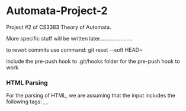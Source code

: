 # Automata-Project-2
Project #2 of CS3383 Theory of Automata.

More specific stuff will be written later......................

to revert commits use command: git reset --soft HEAD~

include the pre-push hook to .git/hooks folder for the pre-push hook to work

<h3>HTML Parsing</h3>

For the parsing of HTML, we are assuming that the input includes the following tags: <html>, <head>, <title>, <body>.

todo: 
1. XML
2. Custom grmmar
3. CLI
4. Unit tests
5. Parser split problem
6. Fix line 60-70 eps.py recursion
7. Identify loops in eps.py

For the parsing of HTML, we are assuming that the input includes the following tags: \<html\>, \<head\>, \<title\>, \<body\>.
